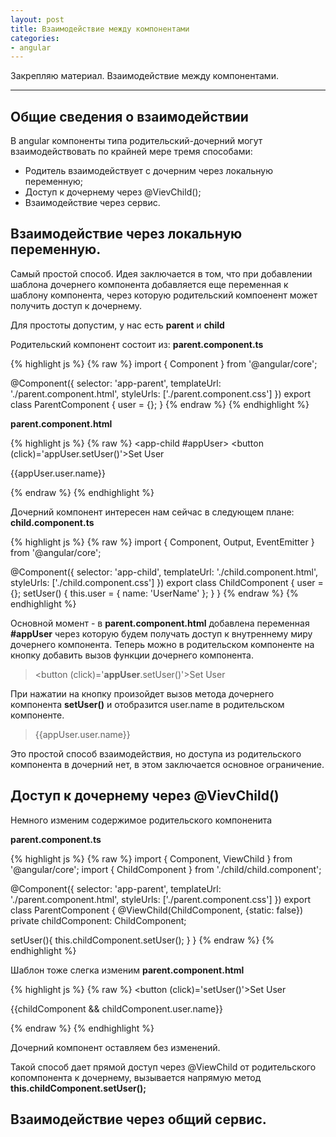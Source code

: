 ```yaml
---
layout: post
title: Взаимодействие между компонентами
categories: 
- angular
---
```


Закрепляю материал.
Взаимодействие между компонентами.

---
## Общие сведения о взаимодействии
В angular компоненты типа родительский-дочерний могут взаимодействовать по крайней мере тремя способами:
 - Родитель взаимодействует с дочерним через локальную переменную;
 - Доступ к дочернему через @VievChild();
 - Взаимодействие через сервис.
 
 
## Взаимодействие через локальную переменную.
Самый простой способ.
Идея заключается в том, что при добавлении шаблона дочернего компонента добавляется еще переменная к шаблону компонента,
через которую родительский компоенент может получить доступ к дочернему.

Для простоты допустим, у нас есть **parent** и **child**

Родительский компонент состоит из:
**parent.component.ts**

{% highlight js %}
{% raw %}
import { Component } from '@angular/core';

@Component({
  selector: 'app-parent',
  templateUrl: './parent.component.html',
  styleUrls: ['./parent.component.css']
})
export class ParentComponent {
  user = {};
}
{% endraw %}
{% endhighlight %}

**parent.component.html**

{% highlight js %}
{% raw %}
<app-child #appUser></app-child>
<button (click)='appUser.setUser()'>Set User</button>
<p>{{appUser.user.name}}</p>
{% endraw %}
{% endhighlight %}

Дочерний компонент интересен нам сейчас в следующем плане:
**child.component.ts**

{% highlight js %}
{% raw %}
import { Component, Output, EventEmitter } from '@angular/core';

@Component({
  selector: 'app-child',
  templateUrl: './child.component.html',
  styleUrls: ['./child.component.css']
})
export class ChildComponent {
  user = {};
  setUser() {
    this.user = { name: 'UserName' };
  }
}
{% endraw %}
{% endhighlight %}

Основной момент - в **parent.component.html** добавлена переменная **#appUser** через которую будем получать доступ к внутреннему миру дочернего компонента.
Теперь можно в родительском компоненте на кнопку добавить вызов функции дочернего компонента.
><button (click)='**appUser**.setUser()'>Set User</button>

При нажатии на кнопку произойдет вызов метода дочернего компонента **setUser()** и отобразится user.name в родительском компоненте.
><p>{{appUser.user.name}}</p>

Это простой способ взаимодействия, но доступа из родительского компонента в дочерний нет, в этом заключается основное ограничение. 

## Доступ к дочернему через @VievChild()
Немного изменим содержимое родительского компоненита

**parent.component.ts**

{% highlight js %}
{% raw %}
import { Component, ViewChild } from '@angular/core';
import { ChildComponent } from './child/child.component';

@Component({
  selector: 'app-parent',
  templateUrl: './parent.component.html',
  styleUrls: ['./parent.component.css']
})
export class ParentComponent {
  @ViewChild(ChildComponent, {static: false})
  private childComponent: ChildComponent;
  
setUser(){
    this.childComponent.setUser();
  }
}
{% endraw %}
{% endhighlight %}

Шаблон тоже слегка изменим
**parent.component.html**

{% highlight js %}
{% raw %}
<button (click)='setUser()'>Set User</button>
<p>{{childComponent && childComponent.user.name}}</p>
<app-child></app-child>
{% endraw %}
{% endhighlight %}

Дочерний компонент оставляем без изменений.

Такой способ дает прямой доступ через @ViewChild от родительского копомпонента к дочернему, вызывается напрямую метод **this.childComponent.setUser();**

## Взаимодействие через общий сервис.
